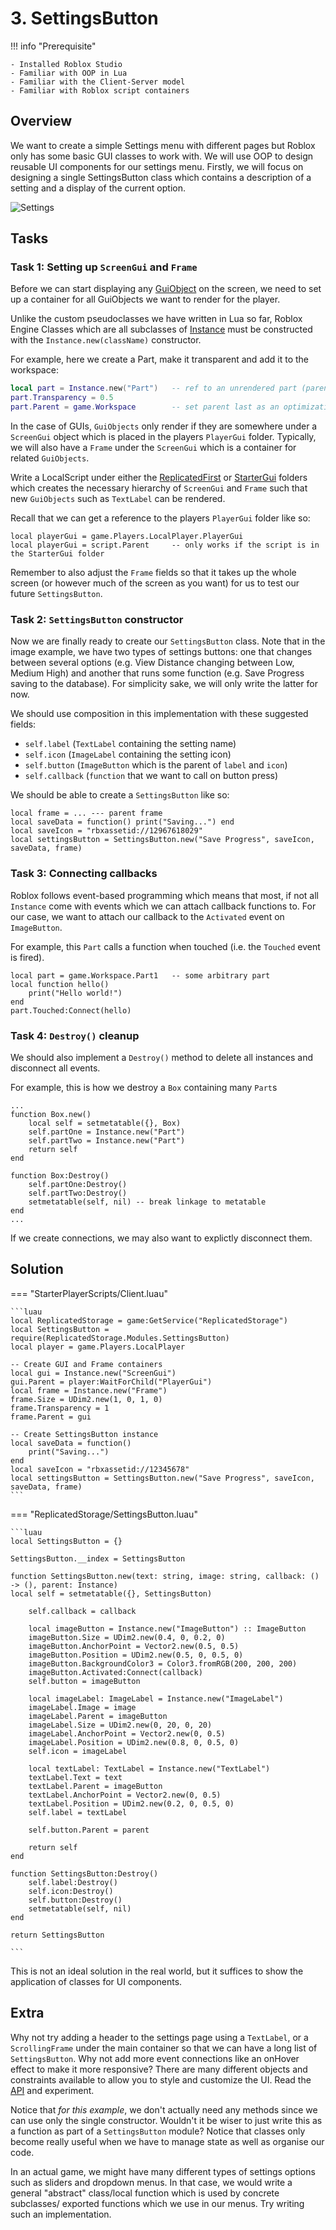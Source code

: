 # 3. SettingsButton

!!! info "Prerequisite"

    - Installed Roblox Studio
    - Familiar with OOP in Lua
    - Familiar with the Client-Server model
    - Familiar with Roblox script containers

## Overview

We want to create a simple Settings menu with different pages but Roblox only has some basic GUI classes to work with. We will use OOP to design reusable UI components for our settings menu. Firstly, we will focus on designing a single SettingsButton class which contains a description of a setting and a display of the current option.

![Settings](https://devforum-uploads.s3.dualstack.us-east-2.amazonaws.com/uploads/original/5X/4/9/5/b/495bb58c59eae34da5c62f10552f747a77864797.jpeg)

## Tasks

### Task 1: Setting up `ScreenGui` and `Frame`

Before we can start displaying any [GuiObject](https://create.roblox.com/docs/reference/engine/classes/GuiObject) on the screen, we need to set up a container for all GuiObjects we want to render for the player.

Unlike the custom pseudoclasses we have written in Lua so far, Roblox Engine Classes which are all subclasses of [Instance](https://create.roblox.com/docs/reference/engine/classes/Instance) must be constructed with the `Instance.new(className)` constructor.

For example, here we create a Part, make it transparent and add it to the workspace:

```lua
local part = Instance.new("Part")   -- ref to an unrendered part (parent = nil)
part.Transparency = 0.5
part.Parent = game.Workspace        -- set parent last as an optimization to not render early
```

In the case of GUIs, `GuiObjects` only render if they are somewhere under a `ScreenGui` object which is placed in the players `PlayerGui` folder. Typically, we will also have a `Frame` under the `ScreenGui` which is a container for related `GuiObjects`.

Write a LocalScript under either the [ReplicatedFirst](https://create.roblox.com/docs/reference/engine/classes/ReplicatedFirst) or [StarterGui](https://create.roblox.com/docs/reference/engine/classes/StarterGui) folders which creates the necessary hierarchy of `ScreenGui` and `Frame` such that new `GuiObjects` such as `TextLabel` can be rendered.

Recall that we can get a reference to the players `PlayerGui` folder like so:

```luau
local playerGui = game.Players.LocalPlayer.PlayerGui
local playerGui = script.Parent     -- only works if the script is in the StarterGui folder
```

Remember to also adjust the `Frame` fields so that it takes up the whole screen (or however much of the screen as you want) for us to test our future `SettingsButton`.

### Task 2: `SettingsButton` constructor

Now we are finally ready to create our `SettingsButton` class. Note that in the image example, we have two types of settings buttons: one that changes between several options (e.g. View Distance changing between Low, Medium High) and another that runs some function (e.g. Save Progress saving to the database). For simplicity sake, we will only write the latter for now.

We should use composition in this implementation with these suggested fields:

- `self.label` (`TextLabel` containing the setting name)
- `self.icon` (`ImageLabel` containing the setting icon)
- `self.button` (`ImageButton` which is the parent of `label` and `icon`)
- `self.callback` (`function` that we want to call on button press)

We should be able to create a `SettingsButton` like so:

```luau
local frame = ... --- parent frame
local saveData = function() print("Saving...") end
local saveIcon = "rbxassetid://12967618029"
local settingsButton = SettingsButton.new("Save Progress", saveIcon, saveData, frame)
```

### Task 3: Connecting callbacks

Roblox follows event-based programming which means that most, if not all `Instance` come with events which we can attach callback functions to. For our case, we want to attach our callback to the `Activated` event on `ImageButton`.

For example, this `Part` calls a function when touched (i.e. the `Touched` event is fired).

```luau
local part = game.Workspace.Part1   -- some arbitrary part
local function hello()
    print("Hello world!")
end
part.Touched:Connect(hello)

```

### Task 4: `Destroy()` cleanup

We should also implement a `Destroy()` method to delete all instances and disconnect all events.

For example, this is how we destroy a `Box` containing many `Part`s

```luau
...
function Box.new()
    local self = setmetatable({}, Box)
    self.partOne = Instance.new("Part")
    self.partTwo = Instance.new("Part")
    return self
end

function Box:Destroy()
    self.partOne:Destroy()
    self.partTwo:Destroy()
    setmetatable(self, nil) -- break linkage to metatable
end
...
```

If we create connections, we may also want to explictly disconnect them.

## Solution

=== "StarterPlayerScripts/Client.luau"

    ```luau
    local ReplicatedStorage = game:GetService("ReplicatedStorage")
    local SettingsButton = require(ReplicatedStorage.Modules.SettingsButton)
    local player = game.Players.LocalPlayer

    -- Create GUI and Frame containers
    local gui = Instance.new("ScreenGui")
    gui.Parent = player:WaitForChild("PlayerGui")
    local frame = Instance.new("Frame")
    frame.Size = UDim2.new(1, 0, 1, 0)
    frame.Transparency = 1
    frame.Parent = gui

    -- Create SettingsButton instance
    local saveData = function()
        print("Saving...")
    end
    local saveIcon = "rbxassetid://12345678"
    local settingsButton = SettingsButton.new("Save Progress", saveIcon, saveData, frame)
    ```

=== "ReplicatedStorage/SettingsButton.luau"

    ```luau
    local SettingsButton = {}

    SettingsButton.__index = SettingsButton

    function SettingsButton.new(text: string, image: string, callback: () -> (), parent: Instance)
    local self = setmetatable({}, SettingsButton)

        self.callback = callback

        local imageButton = Instance.new("ImageButton") :: ImageButton
        imageButton.Size = UDim2.new(0.4, 0, 0.2, 0)
        imageButton.AnchorPoint = Vector2.new(0.5, 0.5)
        imageButton.Position = UDim2.new(0.5, 0, 0.5, 0)
        imageButton.BackgroundColor3 = Color3.fromRGB(200, 200, 200)
        imageButton.Activated:Connect(callback)
        self.button = imageButton

        local imageLabel: ImageLabel = Instance.new("ImageLabel")
        imageLabel.Image = image
        imageLabel.Parent = imageButton
        imageLabel.Size = UDim2.new(0, 20, 0, 20)
        imageLabel.AnchorPoint = Vector2.new(0, 0.5)
        imageLabel.Position = UDim2.new(0.8, 0, 0.5, 0)
        self.icon = imageLabel

        local textLabel: TextLabel = Instance.new("TextLabel")
        textLabel.Text = text
        textLabel.Parent = imageButton
        textLabel.AnchorPoint = Vector2.new(0, 0.5)
        textLabel.Position = UDim2.new(0.2, 0, 0.5, 0)
        self.label = textLabel

        self.button.Parent = parent

        return self
    end

    function SettingsButton:Destroy()
        self.label:Destroy()
        self.icon:Destroy()
        self.button:Destroy()
        setmetatable(self, nil)
    end

    return SettingsButton

    ```

This is not an ideal solution in the real world, but it suffices to show the application of classes for UI components.

## Extra

Why not try adding a header to the settings page using a `TextLabel`, or a `ScrollingFrame` under the main container so that we can have a long list of `SettingsButton`. Why not add more event connections like an onHover effect to make it more responsive? There are many different objects and constraints available to allow you to style and customize the UI. Read the [API](https://create.roblox.com/docs) and experiment.

Notice that _for this example_, we don't actually need any methods since we can use only the single constructor. Wouldn't it be wiser to just write this as a function as part of a `SettingsButton` module? Notice that classes only become really useful when we have to manage state as well as organise our code.

In an actual game, we might have many different types of settings options such as sliders and dropdown menus. In that case, we would write a general "abstract" class/local function which is used by concrete subclasses/ exported functions which we use in our menus. Try writing such an implementation.
